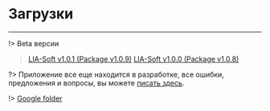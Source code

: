 # Загрузки #
------------
!> Beta версии

> [LIA-Soft v1.0.1 (Package v1.0.9)](https://drive.google.com/file/d/1WuPEOlxzQBhirdzMs2kni25TLbQU3INo/view?usp=sharing)
> [LIA-Soft v1.0.0 (Package v1.0.8)](https://drive.google.com/file/d/1DSkm3lsXzOnnVsmhUMkvNK6hC_MH0P7_/view?usp=sharing)

?> Приложение все еще находится в разработке, все ошибки, предложения и вопросы, вы можете [писать здесь](https://github.com/Xsaven/laravel-intelect-admin/issues).

!> [Google folder](https://drive.google.com/drive/folders/1TYbuyZv42F3la6CYpQXFtyl1f_bEXuDA?usp=sharing)
